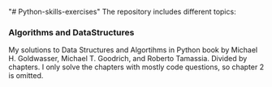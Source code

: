 "# Python-skills-exercises" 
The repository includes different topics:
### Algorithms and DataStructures ###
My solutions to Data Structures and Algortihms in Python book by Michael H. Goldwasser, Michael T. Goodrich, and Roberto Tamassia.
Divided by chapters. 
I only solve the chapters with  mostly code questions, so chapter 2 is omitted. 
